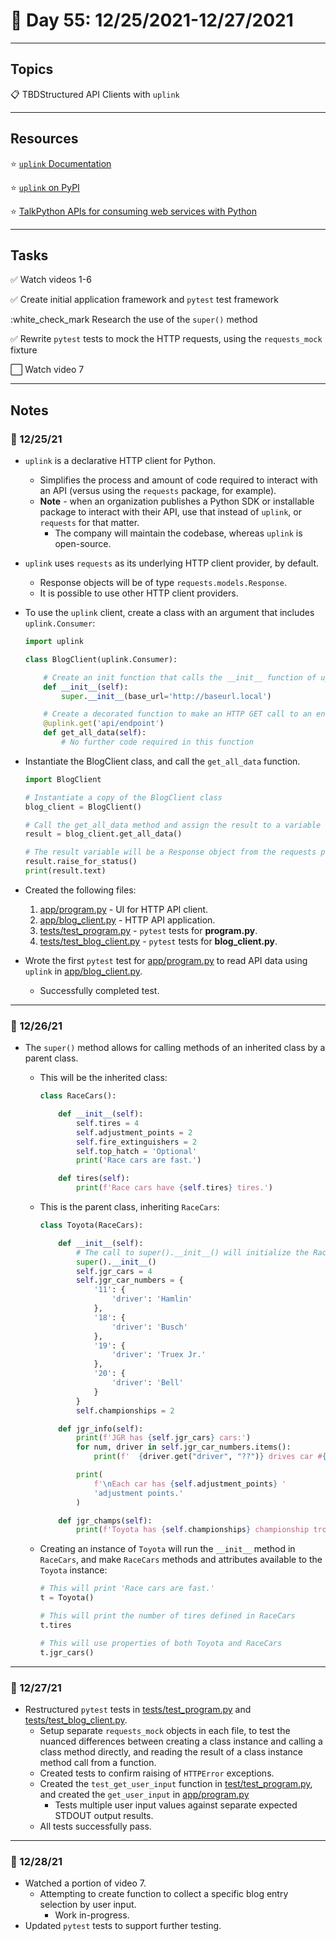# :calendar: Day 55: 12/25/2021-12/27/2021

---

## Topics

:clipboard: TBDStructured API Clients with `uplink`

---

## Resources

:star: [`uplink` Documentation](https://uplink.readthedocs.io/en/stable/index.html)

:star: [`uplink` on PyPI](https://pypi.org/project/uplink/)

:star: [TalkPython APIs for consuming web services with Python](https://consumerservicesapi.talkpython.fm)

---

## Tasks

:white_check_mark: Watch videos 1-6

:white_check_mark: Create initial application framework and `pytest` test framework

:white_check_mark Research the use of the `super()` method

:white_check_mark: Rewrite `pytest` tests to mock the HTTP requests, using the `requests_mock` fixture

:white_large_square: Watch video 7

---

## Notes

### :notebook: 12/25/21

- `uplink` is a declarative HTTP client for Python.
    - Simplifies the process and amount of code required to interact with an API (versus using the `requests` package, for example).
    - **Note** - when an organization publishes a Python SDK or installable package to interact with their API, use that instead of `uplink`, or `requests` for that matter.
        - The company will maintain the codebase, whereas `uplink` is open-source.

- `uplink` uses `requests` as its underlying HTTP client provider, by default.
    - Response objects will be of type `requests.models.Response`.
    - It is possible to use other HTTP client providers.

- To use the `uplink` client, create a class with an argument that includes `uplink.Consumer`:

    ```python
    import uplink

    class BlogClient(uplink.Consumer):

        # Create an init function that calls the __init__ function of uplink.Consumer
        def __init__(self):
            super.__init__(base_url='http://baseurl.local')

        # Create a decorated function to make an HTTP GET call to an endpoint
        @uplink.get('api/endpoint')
        def get_all_data(self):
            # No further code required in this function
    ```

- Instantiate the BlogClient class, and call the `get_all_data` function.

    ```python
    import BlogClient

    # Instantiate a copy of the BlogClient class
    blog_client = BlogClient()

    # Call the get_all_data method and assign the result to a variable
    result = blog_client.get_all_data()

    # The result variable will be a Response object from the requests package
    result.raise_for_status()
    print(result.text)
    ```

- Created the following files:

    1. [app/program.py](app/program.py) - UI for HTTP API client.
    2. [app/blog_client.py](app/blog_client.py) - HTTP API application.
    3. [tests/test_program.py](tests/test_program.py) - `pytest` tests for **program.py**.
    4. [tests/test_blog_client.py](tests/test_blog_client.py) - `pytest` tests for **blog_client.py**.

- Wrote the first `pytest` test for [app/program.py](app/program.py) to read API data using `uplink` in [app/blog_client.py](app/blog_client.py).
    - Successfully completed test.

---

### :notebook: 12/26/21

- The `super()` method allows for calling methods of an inherited class by a parent class.

    - This will be the inherited class:

        ```python
        class RaceCars():

            def __init__(self):
                self.tires = 4
                self.adjustment_points = 2
                self.fire_extinguishers = 2
                self.top_hatch = 'Optional'
                print('Race cars are fast.')

            def tires(self):
                print(f'Race cars have {self.tires} tires.')
        ```

    - This is the parent class, inheriting `RaceCars`:

        ```python
        class Toyota(RaceCars):

            def __init__(self):
                # The call to super().__init__() will initialize the RaceCars class
                super().__init__()
                self.jgr_cars = 4
                self.jgr_car_numbers = {
                    '11': {
                        'driver': 'Hamlin'
                    },
                    '18': {
                        'driver': 'Busch'
                    },
                    '19': {
                        'driver': 'Truex Jr.'
                    },
                    '20': {
                        'driver': 'Bell'
                    }
                }
                self.championships = 2

            def jgr_info(self):
                print(f'JGR has {self.jgr_cars} cars:')
                for num, driver in self.jgr_car_numbers.items():
                    print(f'  {driver.get("driver", "??")} drives car #{num}.')

                print(
                    f'\nEach car has {self.adjustment_points} '
                    'adjustment points.'
                )

            def jgr_champs(self):
                print(f'Toyota has {self.championships} championship trophies.')
        ```

    - Creating an instance of `Toyota` will run the `__init__` method in `RaceCars`, and make `RaceCars` methods and attributes available to the `Toyota` instance:

        ```python
        # This will print 'Race cars are fast.'
        t = Toyota()

        # This will print the number of tires defined in RaceCars
        t.tires

        # This will use properties of both Toyota and RaceCars
        t.jgr_cars()
        ```

---

### :notebook: 12/27/21

- Restructured `pytest` tests in [tests/test_program.py](tests/test_program.py) and [tests/test_blog_client.py](tests/test_blog_client.py).
    - Setup separate `requests_mock` objects in each file, to test the nuanced differences between creating a class instance and calling a class method directly, and reading the result of a class instance method call from a function.
    - Created tests to confirm raising of `HTTPError` exceptions.
    - Created the `test_get_user_input` function in [test/test_program.py](test/program.py), and created the `get_user_input` in [app/program.py](app/program.py)
        - Tests multiple user input values against separate expected STDOUT output results.
    - All tests successfully pass.

---

### :notebook: 12/28/21

- Watched a portion of video 7.
    - Attempting to create function to collect a specific blog entry selection by user input.
        - Work in-progress.
- Updated `pytest` tests to support further testing.
